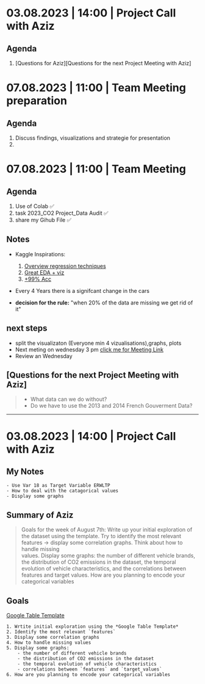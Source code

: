 # 03.08.2023 | 14:00 | Project Call with Aziz
## Agenda
1. [Questions for Aziz][Questions for the next Project Meeting with Aziz]


# 07.08.2023 | 11:00 | Team Meeting preparation
## Agenda
1. Discuss findings, visualizations and strategie for presentation
2.  

# 07.08.2023 | 11:00 | Team Meeting
## Agenda
1. Use of  Colab ✅
2. task 2023_CO2 Project_Data Audit ✅
3. share my Gihub File ✅

## Notes
- Kaggle Inspirations:
    1. [Overview regression techniques](https://www.kaggle.com/code/lykin22/co2-emission-regression-techniques)
    2. [Great EDA + viz](https://www.kaggle.com/code/drfrank/co2-emission-eda-visualization-machine-learnin#-3.Exploratory-Data-Analysis)
    3. [+99% Acc](https://www.kaggle.com/code/a7madmostafa/eda-modelling-for-co2-emission-99-acc)

- Every 4 Years there is a signifcant change in the cars 
- **decision for the rule:** "when 20% of the data are missing we get rid of it"

## next steps
- split the visualizaton (Everyone min 4 vizualisations),graphs, plots
- Next meting on wednesday 3 pm [click me for Meeting Link](https://calendar.google.com/calendar/event?action=TEMPLATE&tmeid=NW5pbzQ5aGc1YWdtY3Zxb2k1bDFidm1iZ2ogbGFuei5zdEBt&tmsrc=lanz.st%40gmail.com)
- Review an Wednesday

## [Questions for the next Project Meeting with Aziz]

>- What data can we do without?
>- Do we have to use the 2013 and 2014 French Gouverment Data?


---
# 03.08.2023 | 14:00 | Project Call with Aziz

## My Notes
    - Use Var 18 as Target Variable ERWLTP
    - How to deal with the catagorical values
    - Display some graphs 

## Summary of Aziz

> Goals for the week of August 7th: Write up your initial exploration of the dataset using the template. Try to identify the most relevant features -> display some correlation graphs. Think about how to handle missing     
 values. Display some graphs: the number of different vehicle brands, the distribution of CO2 emissions in the dataset, the temporal evolution of vehicle characteristics, and the correlations between features and target 
 values. How are you planning to encode your categorical variables

## Goals
[Google Table Template](https://docs.google.com/spreadsheets/d/19EffSCbW8gdt67DQ4ZDm2azBAgCSZk_XFSyCPIuHPws/edit?usp=sharing)

    1. Wrtite initial exploration using the *Google Table Template* 
    2. Identify the most relevant `features`
    3. Display some correlation graphs
    4. How to handle missing values
    5. Display some graphs:
        - the number of different vehicle brands
        - the distribution of CO2 emissions in the dataset
        - the temporal evolution of vehicle characteristics
        - correlations between `features` and `target_values`
    6. How are you planning to encode your categorical variables
